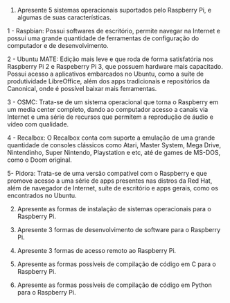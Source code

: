 1. Apresente 5 sistemas operacionais suportados pelo Raspberry Pi, e algumas de suas características.

1 - Raspbian: Possui softwares de escritório, permite navegar na Internet e possui uma grande quantidade de ferramentas de configuração do computador e de desenvolvimento.

2 - Ubuntu MATE: Edição mais leve e que roda de forma satisfatória nos Raspberry Pi 2 e Raspeberry Pi 3, que possuem hardware mais capacitado.  Possui acesso a aplicativos embarcados no Ubuntu, como a suíte de produtividade LibreOffice, além dos apps tradicionais e repositórios da Canonical, onde é possível baixar mais ferramentas.

3 - OSMC: Trata-se de um sistema operacional que torna o Raspberry em um media center completo, dando ao computador acesso a canais via Internet e uma série de recursos que permitem a reprodução de áudio e vídeo com qualidade.

4 - Recalbox: O Recalbox conta com suporte a emulação de uma grande quantidade de consoles clássicos como Atari, Master System, Mega Drive, Nintendinho, Super Nintendo, Playstation e etc, até de games de MS-DOS, como o Doom original.

5- Pidora: Trata-se de uma versão compatível com o Raspberry e que promove acesso a uma série de apps presentes nas distros da Red Hat, além de navegador de Internet, suíte de escritório e apps gerais, como os encontrados no Ubuntu.

2. Apresente as formas de instalação de sistemas operacionais para o Raspberry Pi.



3. Apresente 3 formas de desenvolvimento de software para o Raspberry Pi.

4. Apresente 3 formas de acesso remoto ao Raspberry Pi.

5. Apresente as formas possíveis de compilação de código em C para o Raspberry Pi.

6. Apresente as formas possíveis de compilação de código em Python para o Raspberry Pi.













